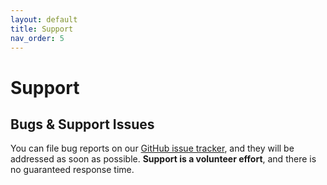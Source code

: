 ```yaml
---
layout: default
title: Support
nav_order: 5
---
```

# Support

## Bugs & Support Issues

You can file bug reports on our [GitHub issue tracker](https://github.com/diogofgm/qnap_app/issues), and they will be addressed as soon as possible.
**Support is a volunteer effort**, and there is no guaranteed response time.
